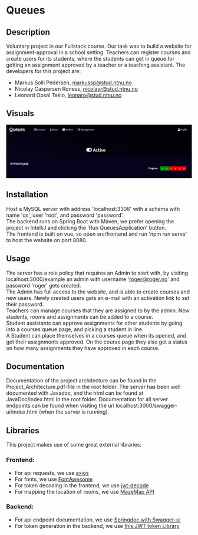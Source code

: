 # Queues

## Description
Voluntary project in our Fullstack course. Our task was to build a website for assignment-approval in a school setting. Teachers can register courses and create users for its students, where the students can get in queue for getting an assignment approved by a teacher or a teaching assistant.
The developers for this project are:
- Markus Solli Pedersen, markussp@stud.ntnu.no
- Nicolay Caspersen Roness, nicolayr@stud.ntnu.no
- Leonard Opsal Taklo, leonaro@stud.ntnu.no

## Visuals
![Front page view of website](banner.PNG)

## Installation 
Host a MySQL server with address 'localhost:3306' with a schema with name 'qs', user 'root', and password 'password'.  
The backend runs on Spring Boot with Maven, we prefer opening the project in IntelliJ and clicking the 'Run QueuesApplication' button.  
The frontend is built on vue, so open src/frontend and run 'npm run serve' to host the website on port 8080.

## Usage
The server has a role policy that requires an Admin to start with, by visiting localhost:3000/example an admin with username 'roger@roger.no' and password 'roger' gets created.  
The Admin has full access to the website, and is able to create courses and new users. Newly created users gets an e-mail with an activation link to set their password.  
Teachers can manage courses that they are assigned to by the admin. New students, rooms and assignments can be added to a course.  
Student assistants can approve assignments for other students by going into a courses queue page, and picking a student in line.  
A Student can place themselves in a courses queue when its opened, and get their assignments approved. On the course page they also get a status on how many assignments they have approved in each course.  

## Documentation
Documentation of the project architecture can be found in the Project_Architecture.pdf-file in the root folder.
The server has been well documented with Javadoc, and the html can be found at JavaDoc/index.html in the root folder.
Documentation for all server endpoints can be found when visiting the url localhost:3000/swagger-ui/index.html (when the server is running).

## Libraries
This project makes use of some great external libraries: 

### Frontend:
- For api requests, we use [axios](https://www.npmjs.com/package/axios)
- For fonts, we use [FontAwesome](https://fontawesome.com/)
- For token decoding in the frontend, we use [jwt-decode](https://www.npmjs.com/package/jwt-decode)
- For mapping the location of rooms, we use [MazeMap API](https://www.mazemap.com/solutions/developer-apis)

### Backend:
- For api endpoint documentation, we use [Springdoc with Swagger-ui](https://springdoc.org/)
- For token generation in the backend, we use [this JWT token Library](https://github.com/jwtk/jjwt)
